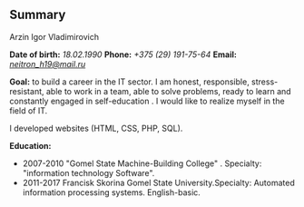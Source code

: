 ## Summary 

Arzin Igor Vladimirovich
 
**Date of birth:** *18.02.1990* 
**Phone:** *+375 (29) 191-75-64* **Email:** *neitron_h19@mail.ru*

**Goal:** to build a career in the IT sector. 
I am honest, responsible, stress-resistant, able to work in a team,
able to solve problems, ready to learn and constantly engaged in self-education . I would like to realize myself in the field of IT.

I developed websites (HTML, CSS, PHP, SQL).

**Education:**

+ 2007-2010 "Gomel State Machine-Building College" . Specialty: "information technology Software".
+ 2011-2017 Francisk Skorina Gomel State University.Specialty: Automated information processing systems.
English-basic.